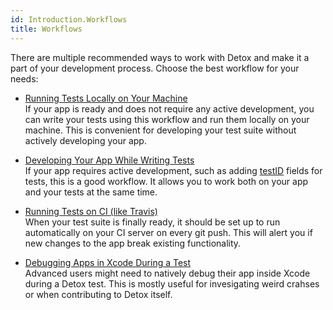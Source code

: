 ```yaml
---
id: Introduction.Workflows
title: Workflows
---
```


There are multiple recommended ways to work with Detox and make it a part of your development process. Choose the best workflow for your needs:

* [Running Tests Locally on Your Machine](Guide.RunningLocally.md)<br>If your app is ready and does not require any active development, you can write your tests using this workflow and run them locally on your machine. This is convenient for developing your test suite without actively developing your app.

* [Developing Your App While Writing Tests](Guide.DevelopingWhileWritingTests.md)<br>If your app requires active development, such as adding [testID](https://facebook.github.io/react-native/docs/view.html#testid) fields for tests, this is a good workflow. It allows you to work both on your app and your tests at the same time.

* [Running Tests on CI (like Travis)](Guide.RunningOnCI.md)<br>When your test suite is finally ready, it should be set up to run automatically on your CI server on every git push. This will alert you if new changes to the app break existing functionality.

* [Debugging Apps in Xcode During a Test](Guide.DebuggingInXcode.md)<br>Advanced users might need to natively debug their app inside Xcode during a Detox test. This is mostly useful for invesigating weird crahses or when contributing to Detox itself.
